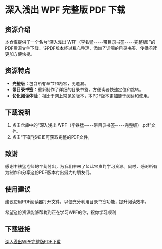 # 深入浅出 WPF 完整版 PDF 下载

## 资源介绍

本仓库提供了一个名为“深入浅出 WPF（李铁猛-----带目录书签-----完整版）”的PDF资源文件下载。该PDF版本经过精心整理，添加了详细的目录书签，使得阅读更加方便快捷。

## 资源特点

- **完整版**：包含所有章节和内容，无遗漏。
- **带目录书签**：重新制作了详细的目录书签，方便读者快速定位和跳转。
- **优化阅读体验**：相比于网上常见的版本，本PDF版本更加便于阅读和使用。

## 下载说明

1. 点击仓库中的“深入浅出 WPF（李铁猛-----带目录书签-----完整版）.pdf”文件。
2. 点击“下载”按钮即可获取完整的PDF文件。

## 致谢

感谢李铁猛老师的辛勤付出，为我们带来了如此宝贵的学习资源。同时，感谢所有为制作和分享这份PDF版本付出努力的朋友们。

## 使用建议

建议使用PDF阅读器打开文件，以便充分利用目录书签功能，提升阅读效率。

希望这份资源能够帮助到正在学习WPF的你，祝你学习顺利！

## 下载链接

[深入浅出WPF完整版PDF下载](https://pan.quark.cn/s/bd8a65d682cc)